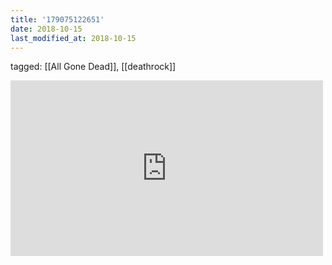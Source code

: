 ```yaml
---
title: '179075122651'
date: 2018-10-15
last_modified_at: 2018-10-15
---
```

tagged: [[All Gone Dead]], [[deathrock]]
<iframe allow="accelerometer; autoplay; clipboard-write; encrypted-media; gyroscope; picture-in-picture" allowfullscreen="" frameborder="0" height="281" id="youtube_iframe" src="https://www.youtube.com/embed/anWwGfruB3c?feature=oembed&amp;enablejsapi=1&amp;origin=https://safe.txmblr.com&amp;wmode=opaque" width="500"></iframe>